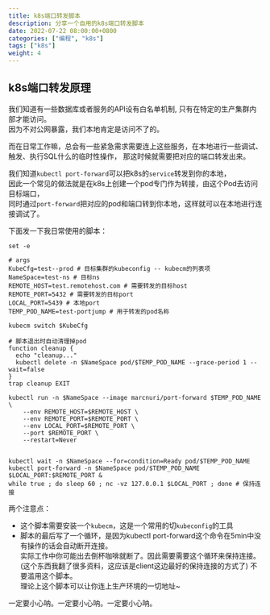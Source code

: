 ```yaml
---
title: k8s端口转发脚本
description: 分享一个自用的k8s端口转发脚本
date: 2022-07-22 08:00:00+0800
categories: ["编程", "k8s"]
tags: ["k8s"]
weight: 4
---
```


## k8s端口转发原理


我们知道有一些数据库或者服务的API设有白名单机制, 只有在特定的生产集群内部才能访问。  
因为不对公网暴露，我们本地肯定是访问不了的。

而在日常工作嘛，总会有一些紧急需求需要连上这些服务，在本地进行一些调试、触发、执行SQL什么的临时性操作，
那这时候就需要把对应的端口转发出来。

我们知道`kubectl port-forward`可以把k8s的`service`转发到你的本地，  
因此一个常见的做法就是在k8s上创建一个pod专门作为转接，由这个Pod去访问目标端口，  
同时通过`port-forward`把对应的pod和端口转到你本地，这样就可以在本地进行连接调试了。

下面发一下我日常使用的脚本：

```shell
set -e

# args
KubeCfg=test--prod # 目标集群的kubeconfig -- kubecm的列表项
NameSpace=test-ns # 目标ns
REMOTE_HOST=test.remotehost.com # 需要转发的目标host
REMOTE_PORT=5432 # 需要转发的目标port
LOCAL_PORT=5439 # 本地port
TEMP_POD_NAME=test-portjump # 用于转发的pod名称

kubecm switch $KubeCfg

# 脚本退出时自动清理掉pod
function cleanup {
  echo "cleanup..." 
  kubectl delete -n $NameSpace pod/$TEMP_POD_NAME --grace-period 1 --wait=false
}
trap cleanup EXIT

kubectl run -n $NameSpace --image marcnuri/port-forward $TEMP_POD_NAME \
    --env REMOTE_HOST=$REMOTE_HOST \
    --env REMOTE_PORT=$REMOTE_PORT \
    --env LOCAL_PORT=$REMOTE_PORT \
    --port $REMOTE_PORT \
    --restart=Never 


kubectl wait -n $NameSpace --for=condition=Ready pod/$TEMP_POD_NAME
kubectl port-forward -n $NameSpace pod/$TEMP_POD_NAME $LOCAL_PORT:$REMOTE_PORT &
while true ; do sleep 60 ; nc -vz 127.0.0.1 $LOCAL_PORT ; done # 保持连接

```


两个注意点：

- 这个脚本需要安装一个`kubecm`，这是一个常用的切`kubeconfig`的工具  
- 脚本的最后写了一个循环，是因为kubectl port-forward这个命令在5min中没有操作的话会自动断开连接。  
实际工作中你可能出去倒杯咖啡就断了。因此需要需要这个循环来保持连接。  
(这个东西我翻了很多资料，这应该是client这边最好的保持连接的方式了)
不要滥用这个脚本。  
理论上这个脚本可以让你连上生产环境的一切地址~

一定要小心呐。一定要小心呐。一定要小心呐。